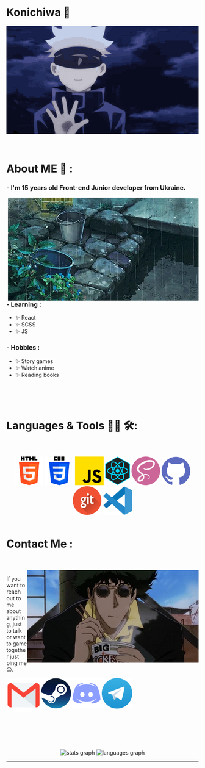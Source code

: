 # Konichiwa 👋

<div align="center">
<img hight="300" width="700" alt="GIF" align="center" src="./assets/hi-there.gif">

</div>

</br>
</br>

# About ME 💬 :

### - I'm 15 years old Front-end Junior developer from Ukraine.

<img hight="400" width="500" alt="GIF" align="right" src="./assets/giphy.gif">

### - Learning :

- ✨ React
- ✨ SCSS
- ✨ JS

### - Hobbies :

- ✨ Story games
- ✨ Watch anime
- ✨ Reading books

</br>
</br>
</br>

# Languages & Tools 👨‍💻 🛠:

</br>
</br>

<div align="center">
<img src="./assets/icons/html.png" height="75" class="icon1">
<img src="./assets/icons/css.png" height="75" class="icon2">
<img src="./assets/icons/js.png" height="75" class="icon3">
<img src="./assets/icons/react.png" height="75" class="icon4">
<img src="./assets/icons/sass.png" height="75" class="icon5">
<img src="./assets/icons/github.png" height="75" class="icon6">
<img src="./assets/icons/git.png" height="75" class="icon7">
<img src="./assets/icons/vs.png" height="75" class="icon8">
</div>
</br>

# Contact Me :

<p>
 </br></br>

<img hight="320" width="450" align="right" alt="GIF" src="./assets/giph.gif">

If you want to reach out to me about anything, just to talk or want to game together just ping me 😉.

<div align="center">
<a href="mailto:bogdankonoshko@gmail.com">
 <img align="left" alt="Gmail" width="90" src="./assets/icons/gmail.png" />
</a>
</a>
<a href="https://steamcommunity.com/id/Kazuki_off/">
  <img align="left" alt="Steam" width="80" src="./assets/icons/steam.png" />
</a>
 <div width="90"></div>
<a href="https://discordapp.com/users/874012187302199296">
  <img align="left" alt="Discord" width="80" src="./assets/icons/discord.png" />
</a>
<a href="https://t.me/kazuki_off">
  <img align="left" alt="Telegram" width="80" src="./assets/icons/telegram.png" />
</a>
 </p>
 </div>

</br>
</br>
</br>
</br>
</br>
</br>
</br>
</br>
</br>
</br>
</br>

  <div align="center">
  <img src="https://github-readme-stats.vercel.app/api?username=kkaazzuuukkii&hide_title=false&hide_rank=false&show_icons=true&include_all_commits=true&count_private=true&disable_animations=false&theme=radical&locale=en&hide_border=false&order=1" height="150" alt="stats graph"  />
  <img src="https://github-readme-stats.vercel.app/api/top-langs?username=kkaazzuuukkii&locale=en&hide_title=false&layout=compact&card_width=320&langs_count=5&theme=radical&hide_border=false&order=2" height="150" alt="languages graph"  />
</div>

---
